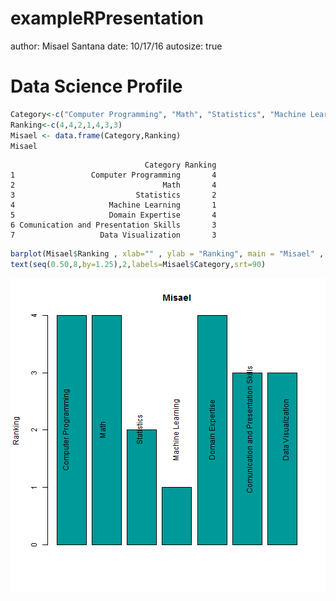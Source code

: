 exampleRPresentation
========================================================
author: Misael Santana
date: 10/17/16
autosize: true

 Data Science Profile 
========================================================


```r
Category<-c("Computer Programming", "Math", "Statistics", "Machine Learning", "Domain Expertise", "Comunication and Presentation Skills", "Data Visualization")
Ranking<-c(4,4,2,1,4,3,3)
Misael <- data.frame(Category,Ranking)
Misael
```

```
                              Category Ranking
1                 Computer Programming       4
2                                 Math       4
3                           Statistics       2
4                     Machine Learning       1
5                     Domain Expertise       4
6 Comunication and Presentation Skills       3
7                   Data Visualization       3
```

```r
barplot(Misael$Ranking , xlab="" , ylab = "Ranking", main = "Misael" , col= "#009999")
text(seq(0.50,8,by=1.25),2,labels=Misael$Category,srt=90)
```

![plot of chunk unnamed-chunk-2](exampleRPresentation-figure/unnamed-chunk-2-1.png)


